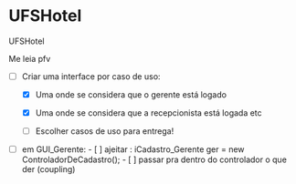 # UFSHotel
UFSHotel

Me leia pfv

- [ ] Criar uma interface por caso de uso: 
	- [x] Uma onde se considera que o gerente está logado
	- [x] Uma onde se considera que a recepcionista está logada etc


	- [ ] Escolher casos de uso para entrega!		
- [ ] em GUI_Gerente: 
		- [ ] ajeitar : iCadastro_Gerente ger = new ControladorDeCadastro();
		- [ ] passar pra dentro do controlador o que der (coupling)



